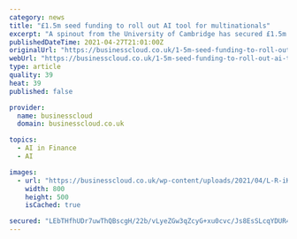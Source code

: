 ```yaml
---
category: news
title: "£1.5m seed funding to roll out AI tool for multinationals"
excerpt: "A spinout from the University of Cambridge has secured £1.5m in seed funding to begin the rollout of its artificial intelligence technology for multinational companies. iKVA – formerly known as Kvasir Analytics – was founded in 2017 by leading academics from the university’s Department of Computer Science and Technology and the Alan Turing Institute."
publishedDateTime: 2021-04-27T21:01:00Z
originalUrl: "https://businesscloud.co.uk/1-5m-seed-funding-to-roll-out-ai-tool-for-multinationals/"
webUrl: "https://businesscloud.co.uk/1-5m-seed-funding-to-roll-out-ai-tool-for-multinationals/"
type: article
quality: 39
heat: 39
published: false

provider:
  name: businesscloud
  domain: businesscloud.co.uk

topics:
  - AI in Finance
  - AI

images:
  - url: "https://businesscloud.co.uk/wp-content/uploads/2021/04/L-R-iKVAs-Prof-Richard-Mortier-CTO-Dr-Chris-Doran-Chairman-Jon-Horden-CEO-Ian-Firth-CPO-and-Leon-Challenger-Head-of-Sales.jpg"
    width: 800
    height: 500
    isCached: true

secured: "LEbTHfhUDr7uwThQBscgH/22b/vLyeZGw3qZcyG+xu0cvc/Js8EsSLcqYDUR4qHPJ4mFrffDSO8OaUIO/yDfpQAAPmJeiY9/a2J3CJwTXklPTiKo7ele1WDIZjP1ZsIpNIGZl18UFR/kTOSJGkHEE/kE7gpcrHjIQuZpOjcvEseJChjzaIGCuzs/imNPOKQIHrrITI2yCP8EkAHW8+e8KBgVjQB4umT+ebjT2PeoJL2szHvXqOyUlUrClCwfIRH98IVRTL3QWMYtOiJzNmLW676CIuloN1nfArXWkbcoB7CWcMPGyi/KskqHghBXedpLVYFsaZ7GK6adoinjXNPwEHlTaSURj6BhAk5HXgi+dRY=;PkXC2nG0MRHNPG/0RHhb4A=="
---
```


